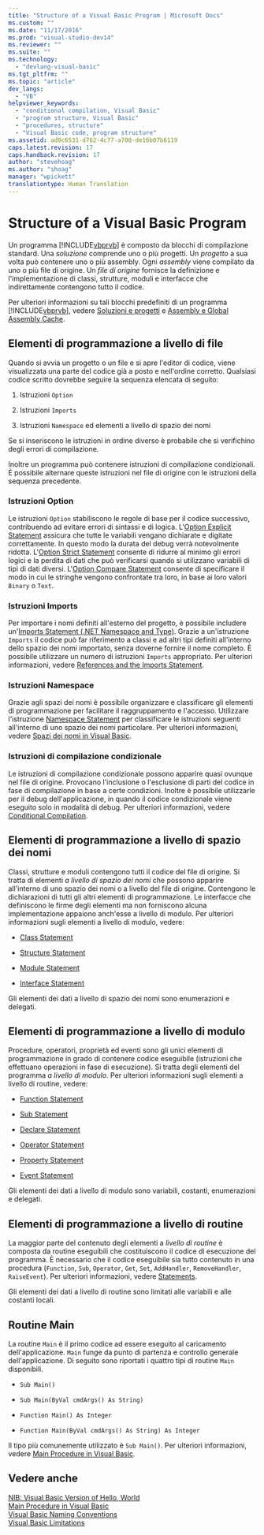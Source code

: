```yaml
---
title: "Structure of a Visual Basic Program | Microsoft Docs"
ms.custom: ""
ms.date: "11/17/2016"
ms.prod: "visual-studio-dev14"
ms.reviewer: ""
ms.suite: ""
ms.technology: 
  - "devlang-visual-basic"
ms.tgt_pltfrm: ""
ms.topic: "article"
dev_langs: 
  - "VB"
helpviewer_keywords: 
  - "conditional compilation, Visual Basic"
  - "program structure, Visual Basic"
  - "procedures, structure"
  - "Visual Basic code, program structure"
ms.assetid: ad0c6531-d762-4c77-a700-de16b07b6119
caps.latest.revision: 17
caps.handback.revision: 17
author: "stevehoag"
ms.author: "shoag"
manager: "wpickett"
translationtype: Human Translation
---
```

# Structure of a Visual Basic Program
Un programma [!INCLUDE[vbprvb](../../../csharp/programming-guide/concepts/linq/includes/vbprvb_md.md)] è composto da blocchi di compilazione standard.  Una *soluzione* comprende uno o più progetti.  Un *progetto* a sua volta può contenere uno o più assembly.  Ogni *assembly* viene compilato da uno o più file di origine.  Un *file di origine* fornisce la definizione e l'implementazione di classi, strutture, moduli e interfacce che indirettamente contengono tutto il codice.  
  
 Per ulteriori informazioni su tali blocchi predefiniti di un programma [!INCLUDE[vbprvb](../../../csharp/programming-guide/concepts/linq/includes/vbprvb_md.md)], vedere [Soluzioni e progetti](/visual-studio/ide/solutions-and-projects-in-visual-studio) e [Assembly e Global Assembly Cache](../Topic/Assemblies%20and%20the%20Global%20Assembly%20Cache%20\(C%23%20and%20Visual%20Basic\).md).  
  
## Elementi di programmazione a livello di file  
 Quando si avvia un progetto o un file e si apre l'editor di codice, viene visualizzata una parte del codice già a posto e nell'ordine corretto.  Qualsiasi codice scritto dovrebbe seguire la sequenza elencata di seguito:  
  
1.  Istruzioni `Option`  
  
2.  Istruzioni `Imports`  
  
3.  Istruzioni `Namespace` ed elementi a livello di spazio dei nomi  
  
 Se si inseriscono le istruzioni in ordine diverso è probabile che si verifichino degli errori di compilazione.  
  
 Inoltre un programma può contenere istruzioni di compilazione condizionali.  È possibile alternare queste istruzioni nel file di origine con le istruzioni della sequenza precedente.  
  
### Istruzioni Option  
 Le istruzioni `Option` stabiliscono le regole di base per il codice successivo, contribuendo ad evitare errori di sintassi e di logica.  L'[Option Explicit Statement](../../../visual-basic/language-reference/statements/option-explicit-statement.md) assicura che tutte le variabili vengano dichiarate e digitate correttamente. In questo modo la durata del debug verrà notevolmente ridotta.  L'[Option Strict Statement](../../../visual-basic/language-reference/statements/option-strict-statement.md) consente di ridurre al minimo gli errori logici e la perdita di dati che può verificarsi quando si utilizzano variabili di tipi di dati diversi.  L'[Option Compare Statement](../../../visual-basic/language-reference/statements/option-compare-statement.md) consente di specificare il modo in cui le stringhe vengono confrontate tra loro, in base ai loro valori `Binary` o `Text`.  
  
### Istruzioni Imports  
 Per importare i nomi definiti all'esterno del progetto, è possibile includere un'[Imports Statement \(.NET Namespace and Type\)](../../../visual-basic/language-reference/statements/imports-statement-net-namespace-and-type.md).  Grazie a un'istruzione `Imports` il codice può far riferimento a classi e ad altri tipi definiti all'interno dello spazio dei nomi importato, senza doverne fornire il nome completo.  È possibile utilizzare un numero di istruzioni `Imports` appropriato.  Per ulteriori informazioni, vedere [References and the Imports Statement](../../../visual-basic/programming-guide/program-structure/references-and-the-imports-statement.md).  
  
### Istruzioni Namespace  
 Grazie agli spazi dei nomi è possibile organizzare e classificare gli elementi di programmazione per facilitare il raggruppamento e l'accesso.  Utilizzare l'istruzione [Namespace Statement](../../../visual-basic/language-reference/statements/namespace-statement.md) per classificare le istruzioni seguenti all'interno di uno spazio dei nomi particolare.  Per ulteriori informazioni, vedere [Spazi dei nomi in Visual Basic](../../../visual-basic/programming-guide/program-structure/namespaces.md).  
  
### Istruzioni di compilazione condizionale  
 Le istruzioni di compilazione condizionale possono apparire quasi ovunque nel file di origine.  Provocano l'inclusione o l'esclusione di parti del codice in fase di compilazione in base a certe condizioni.  Inoltre è possibile utilizzarle per il debug dell'applicazione, in quando il codice condizionale viene eseguito solo in modalità di debug.  Per ulteriori informazioni, vedere [Conditional Compilation](../../../visual-basic/programming-guide/program-structure/conditional-compilation.md).  
  
## Elementi di programmazione a livello di spazio dei nomi  
 Classi, strutture e moduli contengono tutti il codice del file di origine.  Si tratta di elementi *a livello di spazio dei nomi* che possono apparire all'interno di uno spazio dei nomi o a livello del file di origine.  Contengono le dichiarazioni di tutti gli altri elementi di programmazione.  Le interfacce che definiscono le firme degli elementi ma non forniscono alcuna implementazione appaiono anch'esse a livello di modulo.  Per ulteriori informazioni sugli elementi a livello di modulo, vedere:  
  
-   [Class Statement](../../../visual-basic/language-reference/statements/class-statement.md)  
  
-   [Structure Statement](../../../visual-basic/language-reference/statements/structure-statement.md)  
  
-   [Module Statement](../../../visual-basic/language-reference/statements/module-statement.md)  
  
-   [Interface Statement](../../../visual-basic/language-reference/statements/interface-statement.md)  
  
 Gli elementi dei dati a livello di spazio dei nomi sono enumerazioni e delegati.  
  
## Elementi di programmazione a livello di modulo  
 Procedure, operatori, proprietà ed eventi sono gli unici elementi di programmazione in grado di contenere codice eseguibile \(istruzioni che effettuano operazioni in fase di esecuzione\).  Si tratta degli elementi del programma *a livello di modulo*.  Per ulteriori informazioni sugli elementi a livello di routine, vedere:  
  
-   [Function Statement](../../../visual-basic/language-reference/statements/function-statement.md)  
  
-   [Sub Statement](../../../visual-basic/language-reference/statements/sub-statement.md)  
  
-   [Declare Statement](../../../visual-basic/language-reference/statements/declare-statement.md)  
  
-   [Operator Statement](../../../visual-basic/language-reference/statements/operator-statement.md)  
  
-   [Property Statement](../../../visual-basic/language-reference/statements/property-statement.md)  
  
-   [Event Statement](../../../visual-basic/language-reference/statements/event-statement.md)  
  
 Gli elementi dei dati a livello di modulo sono variabili, costanti, enumerazioni e delegati.  
  
## Elementi di programmazione a livello di routine  
 La maggior parte del contenuto degli elementi a *livello di routine* è composta da routine eseguibili che costituiscono il codice di esecuzione del programma.  È necessario che il codice eseguibile sia tutto contenuto in una procedura \(`Function`, `Sub`, `Operator`, `Get`, `Set`, `AddHandler`, `RemoveHandler`, `RaiseEvent`\).  Per ulteriori informazioni, vedere [Statements](../../../visual-basic/programming-guide/language-features/statements.md).  
  
 Gli elementi dei dati a livello di routine sono limitati alle variabili e alle costanti locali.  
  
## Routine Main  
 La routine `Main` è il primo codice ad essere eseguito al caricamento dell'applicazione.  `Main` funge da punto di partenza e controllo generale dell'applicazione.  Di seguito sono riportati i quattro tipi di routine `Main` disponibili.  
  
-   `Sub Main()`  
  
-   `Sub Main(ByVal cmdArgs() As String)`  
  
-   `Function Main() As Integer`  
  
-   `Function Main(ByVal cmdArgs() As String) As Integer`  
  
 Il tipo più comunemente utilizzato è `Sub Main()`.  Per ulteriori informazioni, vedere [Main Procedure in Visual Basic](../../../visual-basic/programming-guide/program-structure/main-procedure.md).  
  
## Vedere anche  
 [NIB: Visual Basic Version of Hello, World](http://msdn.microsoft.com/it-it/9d030b60-e148-4366-a462-69532f02294c)   
 [Main Procedure in Visual Basic](../../../visual-basic/programming-guide/program-structure/main-procedure.md)   
 [Visual Basic Naming Conventions](../../../visual-basic/programming-guide/program-structure/naming-conventions.md)   
 [Visual Basic Limitations](../../../visual-basic/programming-guide/program-structure/limitations.md)